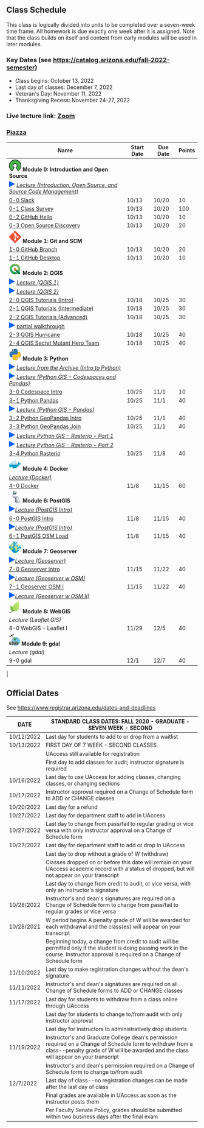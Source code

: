 
## Class Schedule

This class is logically divided into units to be completed over a seven-week time frame. All homework is due exactly one week after it is assigned. Note that the class builds on itself and content from early modules will be used in later modules.

### Key Dates (see https://catalog.arizona.edu/fall-2022-semester)
- Class begins: October 13, 2022
- Last day of classes:  December 7, 2022
- Veteran's Day: November 11, 2022
- Thanksgiving Recess: November 24-27, 2022

### Live lecture link: [Zoom](https://arizona.zoom.us/j/87408592707)

### [Piazza](https://piazza.com/class/l96iahse4la2gu)

|  **Name** | **Start Date** | **Due Date** | **Points** |
| --- | --- | --- | ---  |
|  **![open source](./media/open-source-32.png) Module 0: Introduction and Open Source** |  |  |  |
|  ![zoom icon](./media/play-icon.png) _[Lecture (Introduction, Open Source, and Source Code Management)](https://arizona.hosted.panopto.com/Panopto/Pages/Viewer.aspx?id=52c49146-69e0-45e5-9238-af2d006fc4fe)_ |  |  |  |
|  [0-0 Slack](https://classroom.github.com/a/-vQyIauc) | 10/13 | 10/20 | 10 |
|  [0-1 Class Survey](https://classroom.github.com/a/22novpzT) | 10/13 | 10/20 | 100 |
|  [0-2 GitHub Hello](https://classroom.github.com/a/p96kZEe_) | 10/13 | 10/20 | 10 |
|  [0-3 Open Source Discovery](https://classroom.github.com/a/_n85A30y) | 10/13 | 10/20 | 20 |
|  **![git](./media/git-32.png) Module 1: Git and SCM** |  |  |  |
|  [1-0 GitHub Branch](https://classroom.github.com/a/4yzs2Cqo) | 10/13 | 10/20 | 20 |
|  [1-1 GitHub Desktop](https://classroom.github.com/a/RZBgqpGL) | 10/13 | 10/20 | 10 |
|  **![qgis](./media/qgis-32.png) Module 2: QGIS** |  |  |  |
|  ![zoom icon](media/play-icon.png) _[Lecture (QGIS 1)](https://arizona.hosted.panopto.com/Panopto/Pages/Viewer.aspx?id=821bcbbd-76eb-467a-b828-af30006a1225)_ |  |  |  |
|  ![zoom icon](media/play-icon.png) _[Lecture (QGIS 2)](https://arizona.hosted.panopto.com/Panopto/Pages/Viewer.aspx?id=06ad0364-46cf-44ea-b6b5-af300167e20c)_ |  |  |  |
|  [2-0 QGIS Tutorials (Intro)](https://classroom.github.com/a/0gW9vwMV) | 10/18 | 10/25 | 30 |
|  [2-1 QGIS Tutorials (Intermediate)](https://classroom.github.com/a/vs_IsWm5) | 10/18 |  10/25 | 30 |
|  [2-2 QGIS Tutorials (Advanced)](https://classroom.github.com/a/aEhRtVI7) | 10/18 | 10/25 | 30 |
|  ![zoom icon](media/play-icon.png) [partial walkthrough](https://arizona.hosted.panopto.com/Panopto/Pages/Viewer.aspx?id=0cf2fb68-aabb-4109-9a7e-af370136ce56) |  |  |  |
|  [2-3 QGIS Hurricane](https://classroom.github.com/a/QO_DRYI8) | 10/18 |  10/25 | 40 |
|  [2-4 QGIS Secret Mutant Hero Team](https://classroom.github.com/a/SA0zHjbE) | 10/18 | 10/25 | 40 |
|  **![python](./media/python-32.png) Module 3: Python** |  |  |  |
|  ![zoom icon](media/play-icon.png) _[Lecture from the Archive (Intro to Python)](https://arizona.hosted.panopto.com/Panopto/Pages/Viewer.aspx?id=83304fba-424f-430f-87e1-adcc00448e6e)_ |  |  |  |
|  ![zoom icon](media/play-icon.png) _[Lecture (Python GIS - Codespaces and Pandas)](https://arizona.hosted.panopto.com/Panopto/Pages/Viewer.aspx?id=c656f99b-674a-45bf-8de5-af3a00048881)_ |  |  |  |
|  [3-0 Codespace Intro](https://classroom.github.com/a/5dSSPbro) | 10/25 | 11/1 | 10 |
|  [3-1 Python Pandas](https://classroom.github.com/a/1uoN9Nhs) | 10/25 | 11/1 | 40 |
|  ![zoom icon](media/play-icon.png) _[Lecture (Python GIS - Pandas)](https://arizona.hosted.panopto.com/Panopto/Pages/Viewer.aspx?id=54148fb7-b980-4d4b-bb8f-af3a0050e06e)_ |  |  |  |
|  [3-2 Python GeoPandas Intro](https://classroom.github.com/a/qApIF2QN) | 10/25 | 11/1 | 40 |
|  [3-3 Python GeoPandas Join](https://classroom.github.com/a/wa8b-myn) |10/25 | 11/1 | 40 |
|  ![zoom icon](media/play-icon.png) _[Lecture Python GIS - Rasterio - Part 1](https://arizona.hosted.panopto.com/Panopto/Pages/Viewer.aspx?id=8af8edfb-6d66-49c3-b6eb-af3d01835ec1)_ |  |  |  |
|  ![zoom icon](media/play-icon.png) _[Lecture Python GIS - Rasterio - Part 2](https://arizona.hosted.panopto.com/Panopto/Pages/Viewer.aspx?id=c51c1882-d829-4ee5-b254-af3b0159fda5)_ |  |  |  |
|  [3-4 Python Rasterio](https://classroom.github.com/a/QFAMZxMP) | 10/25 | 11/8 | 40 |
|  **![docker](./media/docker-32.png) Module 4: Docker** |  |  |  |
|  _[Lecture (Docker)](https://arizona.hosted.panopto.com/Panopto/Pages/Viewer.aspx?id=5f1c357d-f107-40c6-ae36-af3d017515af)_ |  |  |  |
|  [4-0 Docker](https://classroom.github.com/a/BhQTKrxs) | 11/8 | 11/15 | 60 |
|  **![postgis](./media/postgis-32.png) Module 6: PostGIS** |  |  |  |
|  ![zoom icon](media/play-icon.png)_[Lecture (PostGIS Intro)](https://arizona.hosted.panopto.com/Panopto/Pages/Viewer.aspx?id=8525cb4a-1507-454a-ae47-af460031b9ae)_ |  |  |  |
|  [6-0 PostGIS Intro](https://classroom.github.com/a/vMu_AvHB) | 11/8 |11/15 | 40 |
|  ![zoom icon](media/play-icon.png)_[Lecture (PostGIS Intro)](https://arizona.hosted.panopto.com/Panopto/Pages/Viewer.aspx?id=e6e121c6-3836-444a-8b51-af4a002030ec)_ |  |  |  |
|  [6-1 PostGIS OSM Load](https://classroom.github.com/a/gdw4VWZA) | 11/8 | 11/15 | 40 |
|  **![geoserver](./media/geoserver-32.png) Module 7: Geoserver** |  |  |  |
|  _![zoom icon](media/play-icon.png)[Lecture (Geoserver)](https://arizona.hosted.panopto.com/Panopto/Pages/Viewer.aspx?id=2ca570a6-cfeb-4c44-af84-af4d01321c4c)_ |  |  |  |
|  [7-0 Geoserver Intro](https://classroom.github.com/a/ep_RDP2y) | 11/15| 11/22 | 40 |
|  _![zoom icon](media/play-icon.png)[Lecture (Geoserver w OSM)](https://arizona.hosted.panopto.com/Panopto/Pages/Viewer.aspx?id=757f9515-c94a-4ac5-8208-af4d013fbe61)_ |  |  |  |
|  [7-1 Geoserver OSM I](https://classroom.github.com/a/90N1YZp3) | 11/15 | 11/22 | 40 |
|  _![zoom icon](media/play-icon.png)[Lecture (Geoserver w OSM II)](https://arizona.hosted.panopto.com/Panopto/Pages/Viewer.aspx?id=2d2022b6-c11e-4b95-96ce-af5b0054f6b2)_ |  |  |  ||  [7-2 Geoserver OSM II](https://classroom.github.com/a/J04Ehy2E) | 11/27 | 12/3 | 40 |
|  **![leaflet](./media/leaflet-32.png) Module 8: WebGIS** |  |  |  |
|  _Lecture (Leaflet GIS)_ |  |  |  |
|  8-0 WebGIS - Leaflet I | 11/29 | 12/5 | 40 |
|  **![gdal](./media/gdal-32.png) Module 9: gdal** |  |  |  |
|  _Lecture (gdal)_ |  |  |  |
|  9-0 gdal | 12/1 | 12/7 | 40 |
|  
## Official Dates
See https://www.registrar.arizona.edu/dates-and-deadlines

|  DATE | STANDARD CLASS DATES: FALL 2020 - GRADUATE - SEVEN WEEK - SECOND |
| --- | --- |
| 10/12/2022	| Last day for students to add to or drop from a waitlist |
| 10/13/2022	| FIRST DAY OF 7 WEEK - SECOND CLASSES |
| | UAccess still available for registration|
| | First day to add classes for audit; instructor signature is required|
| 10/16/2022	| Last day to use UAccess for adding classes, changing classes, or changing sections|
| 10/17/2022	| Instructor approval required on a Change of Schedule form to ADD or CHANGE classes|
| 10/20/2022	| Last day for a refund|
| 10/27/2022	| Last day for department staff to add in UAccess|
| 10/27/2022	| Last day to change from pass/fail to regular grading or vice versa with only instructor approval on a Change of Schedule form|
| 10/27/2022 | Last day for department staff to add or drop in UAccess |
| | Last day to drop without a grade of W (withdraw) |
| | Classes dropped on or before this date will remain on your UAccess academic record with a status of dropped, but will not appear on your transcript
| | Last day to change from credit to audit, or vice versa, with only an instructor's signature |
| 10/28/2022	 |Instructor's and dean's signatures are required on a Change of Schedule form to change from pass/fail to regular grades or vice versa
| 10/28/2021 | W period begins A penalty grade of W will be awarded for each withdrawal and the class(es) will appear on your transcript |
| | Beginning today, a change from credit to audit will be permitted only if the student is doing passing work in the course. Instructor approval is required on a Change of Schedule form  |
| 11/10/2022 | Last day to make registration changes without the dean's signature |
| 11/11/2022 | Instructor's and dean's signatures are required on all Change of Schedule forms to ADD or CHANGE classes|
| 11/17/2022 | Last day for students to withdraw from a class online through UAccess |
| | Last day for students to change to/from audit with only instructor approval|
| | Last day for instructors to administratively drop students|
| 11/19/2022 | Instructor's and Graduate College dean's permission required on a Change of Schedule form to withdraw from a class--penalty grade of W will be awarded and the class will appear on your transcript|
| | Instructor's and dean's permission required on a Change of Schedule form to change to/from audit|
| 12/7/2022 |Last day of class--no registration changes can be made after the last day of class|
| | Final grades are available in UAccess as soon as the instructor posts them|
| | Per Faculty Senate Policy, grades should be submitted within two business days after the final exam|
